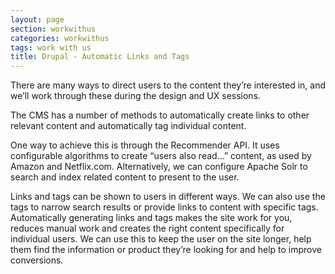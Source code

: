 ```yaml
---
layout: page
section: workwithus
categories: workwithus
tags: work with us
title: Drupal - Automatic Links and Tags
---
```


There are many ways to direct users to the content they’re interested in, and we’ll work through these during the design and UX sessions.

The CMS has a number of methods to automatically create links to other relevant content and automatically tag individual content.

One way to achieve this is through the Recommender API. It uses configurable algorithms to create “users also read...” content, as used by Amazon and Netflix.com. Alternatively, we can configure Apache Solr to search and index related content to present to the user.

Links and tags can be shown to users in different ways. We can also use the tags to narrow search results or provide links to content with specific tags. Automatically generating links and tags makes the site work for you, reduces manual work and creates the right content specifically for individual users. We can use this to keep the user on the site longer, help them find the information or product they’re looking for and help to improve conversions.
